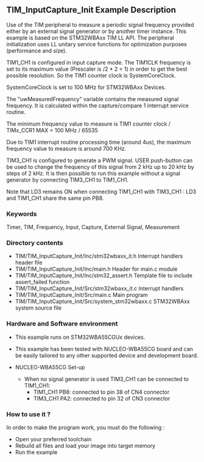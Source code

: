 ## <b>TIM_InputCapture_Init Example Description</b>

Use of the TIM peripheral to measure a periodic signal frequency
provided either by an external signal generator or by
another timer instance. This example is based on the STM32WBAxx TIM
LL API. The peripheral initialization uses LL unitary service functions
for optimization purposes (performance and size).

TIM1_CH1 is configured in input capture mode. The TIM1CLK frequency is set to
its maximum value (Prescaler is /2 * 2 = 1) in order to get the best possible resolution.
So the TIM1 counter clock is SystemCoreClock.

SystemCoreClock is set to 100 MHz for STM32WBAxx Devices.

The "uwMeasuredFrequency" variable contains the measured signal frequency.
It is calculated within the capture/compare 1 interrupt service routine.

The minimum frequency value to measure is TIM1 counter clock / TIMx_CCR1 MAX
                                              = 100 MHz / 65535

Due to TIM1 interrupt routine processing time (around 4us), the maximum
frequency value to measure is around 700 KHz.

TIM3_CH1 is configured to generate a PWM signal.  USER push-button can be used to
change the frequency of this signal from 2 kHz up to 20 kHz by steps of 2 kHz.
It is then possible to run this example without a signal generator by connecting
TIM3_CH1 to TIM1_CH1.

Note that LD3 remains ON when connecting TIM1_CH1 with TIM3_CH1 : LD3 and TIM1_CH1 share the same pin PB8.


### <b>Keywords</b>

Timer, TIM, Frequency, Input, Capture, External Signal, Measurement

### <b>Directory contents</b>

  - TIM/TIM_InputCapture_Init/Inc/stm32wbaxx_it.h          Interrupt handlers header file
  - TIM/TIM_InputCapture_Init/Inc/main.h                  Header for main.c module
  - TIM/TIM_InputCapture_Init/Inc/stm32_assert.h          Template file to include assert_failed function
  - TIM/TIM_InputCapture_Init/Src/stm32wbaxx_it.c          Interrupt handlers
  - TIM/TIM_InputCapture_Init/Src/main.c                  Main program
  - TIM/TIM_InputCapture_Init/Src/system_stm32wbaxx.c      STM32WBAxx system source file


### <b>Hardware and Software environment</b>

  - This example runs on STM32WBA55CGUx devices.

  - This example has been tested with NUCLEO-WBA55CG board and can be
    easily tailored to any other supported device and development board.

  - NUCLEO-WBA55CG Set-up
    - When no signal generator is used TIM3_CH1 can be connected to TIM1_CH1:
      - TIM1_CH1  PB8: connected to pin 38 of CN4 connector
      - TIM3_CH1  PA2: connected to pin 32 of CN3 connector

### <b>How to use it ?</b>

In order to make the program work, you must do the following :

 - Open your preferred toolchain
 - Rebuild all files and load your image into target memory
 - Run the example

